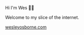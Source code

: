 Hi I'm Wes 👋🏽

Welcome to my slice of the internet.

[wesleyosborne.com](https://www.wesleyosborne.com)
